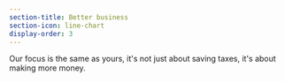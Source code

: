 ```yaml
---
section-title: Better business
section-icon: line-chart
display-order: 3
---
```

Our focus is the same as yours, it's not just about saving taxes, it's about making more money.
